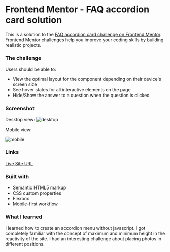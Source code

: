 # Frontend Mentor - FAQ accordion card solution

This is a solution to the [FAQ accordion card challenge on Frontend Mentor](https://www.frontendmentor.io/challenges/faq-accordion-card-XlyjD0Oam). Frontend Mentor challenges help you improve your coding skills by building realistic projects. 


### The challenge

Users should be able to:

- View the optimal layout for the component depending on their device's screen size
- See hover states for all interactive elements on the page
- Hide/Show the answer to a question when the question is clicked

### Screenshot

Desktop view:
![desktop](https://github.com/sadafes/AccordionCard/assets/139676139/2193d181-1318-45cc-a0fa-80f5f9933c92)

Mobile view:

![mobile](https://github.com/sadafes/AccordionCard/assets/139676139/05237a7c-a909-4912-9a7a-24648bc1f175)



### Links

[Live Site URL](https://sadafes.github.io/AccordionCard/)


### Built with

- Semantic HTML5 markup
- CSS custom properties
- Flexbox
- Mobile-first workflow


### What I learned

I learned how to create an accordion menu without javascript. I got completely familiar with the concept of maximum and minimum height in the reactivity of the site. I had an interesting challenge about placing photos in different positions.


